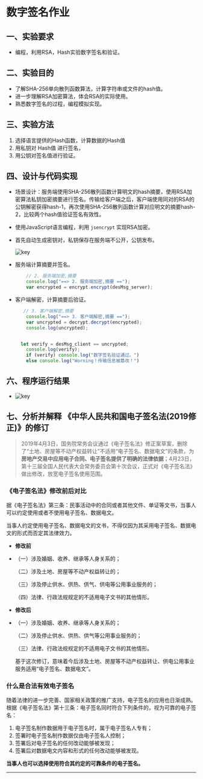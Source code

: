 # 数字签名作业



## 一、实验要求

+ 编程，利用RSA，Hash实验数字签名和验证。



## 二、实验目的

+ 了解SHA-256单向散列函数算法，计算字符串或文件的hash值。
+ 进一步理解RSA加密算法，体会RSA的实际使用。
+ 熟悉数字签名的过程，编程模拟实现。



## 三、实验方法

1. 选择语言提供的Hash函数，计算数据的Hash值 
2.  用私钥对 Hash值 进行签名， 
3.  用公钥对签名值进行验证。 



## 四、设计与代码实现

+ 场景设计：服务端使用SHA-256散列函数计算明文的hash摘要，使用RSA加密算法私钥加密摘要进行签名。传输给客户端之后，客户端使用同对的RSA的公钥解密获得hash-1，再次使用SHA-256散列函数计算对应明文的摘要hash-2，比较两个hash值验证签名有效性。

+ 使用JavaScript语言编程，利用 `jsencrypt` 实现RSA加密。

+ 首先自动生成密钥对，私钥保存在服务端不公开，公钥发布。

  ![key](\images\key.png)

+ 服务端计算摘要并签名。

  ```js
      // 2. 服务端加密,摘要
      console.log("==> 2. 服务端加密,摘要 ==");
      var encrypted = encrypt.encrypt(desMsg_server);   
  ```

  

+ 客户端解密，计算摘要后验证。

  ```js
     // 3. 客户端解密,摘要
      console.log("==> 3. 客户端解密,摘要 ==");
      var uncrypted = decrypt.decrypt(encrypted);  
      console.log(uncrypted);
  
  
  	let verify = desMsg_client == uncrypted;
      console.log(verify);
      if (verify) console.log("数字签名验证通过。")
      else console.log("Worning！传输信息被篡改！")
  ```

  



## 六、程序运行结果

+ ![key](\images\res.png)



## 七、分析并解释 《中华人民共和国电子签名法(2019修正)》的修订

> 2019年4月3日，国务院常务会议通过《电子签名法》修正案草案，删除了“土地、房屋等不动产权益转让”不适用“电子签名、数据电文”的条款，为**房地产交易中应用电子合同、电子签名提供了明确的法律依据**；4月23日，第十三届全国人民代表大会常务委员会第十次会议，正式对《电子签名法》做出修改，放宽电子签名使用范围。



### 《电子签名法》修改前后对比

据《电子签名法》第三条：民事活动中的合同或者其他文件、单证等文书，当事人可以约定使用或者不使用电子签名、数据电文。

当事人约定使用电子签名、数据电文的文书，不得仅因为其采用电子签名、数据电文的形式而否定其法律效力。

+ **修改前**

+ （一）涉及婚姻、收养、继承等人身关系的；

  （二）涉及土地、房屋等不动产权益转让的；

  （三）涉及停止供水、供热、供气、供电等公用事业服务的；

  （四）法律、行政法规规定的不适用电子文书的其他情形。

+ **修改后**

+ （一）涉及婚姻、收养、继承等人身关系的；

  （二）涉及停止供水、供热、供气等公用事业服务的；

  （三）法律、行政法规规定的不适用电子文书的其他情形。

  基于这次修订，意味着今后涉及土地、房屋等不动产权益转让、供电公用事业服务适用“电子签名、数据电文”。



### 什么是合法有效电子签名

随着法律的进一步完善、国家相关政策的推广支持，电子签名的应用也日渐成熟。根据《电子签名法》第十三条：电子签名同时符合下列条件的，视为可靠的电子签名：

1. 电子签名制作数据用于电子签名时，属于电子签名人专有；
2. 签署时电子签名制作数据仅由电子签名人控制；
3. 签署后对电子签名的任何改动能够被发现；
4. 签署后对数据电文内容和形式的任何改动能够被发现。

**当事人也可以选择使用符合其约定的可靠条件的电子签名。**



-----

